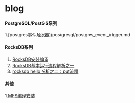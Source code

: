 # blog

#### PostgreSQL/PostGIS系列
1.[postgres事件触发器](postgresql/postgres_event_trigger.md

#### RocksDB系列
1. [RocksDB安装编译](rocksdb/rocksdb_compile.md)
2. [RocksDB基本运行流程解析之一](rocksdb/rocksdb_hello.md)
3. [rocksdb hello 分析之二：put流程](rocksdb/rocksdb_puthello.md)

#### 其他
1.[MFS编译安装](other/mfs_compile.md)
